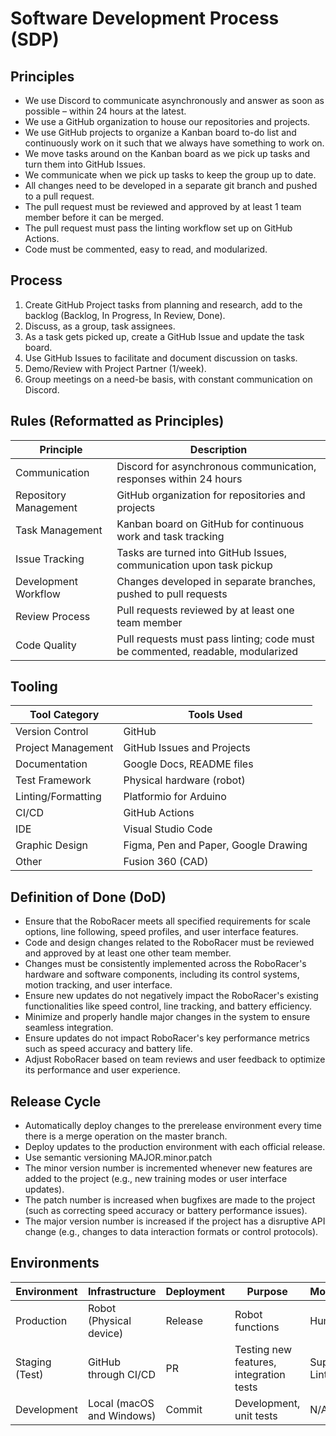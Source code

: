 

# Software Development Process (SDP)

## Principles

- We use Discord to communicate asynchronously and answer as soon as possible – within 24 hours at the latest.
- We use a GitHub organization to house our repositories and projects.
- We use GitHub projects to organize a Kanban board to-do list and continuously work on it such that we always have something to work on.
- We move tasks around on the Kanban board as we pick up tasks and turn them into GitHub Issues.
- We communicate when we pick up tasks to keep the group up to date.
- All changes need to be developed in a separate git branch and pushed to a pull request.
- The pull request must be reviewed and approved by at least 1 team member before it can be merged.
- The pull request must pass the linting workflow set up on GitHub Actions.
- Code must be commented, easy to read, and modularized.

## Process

1. Create GitHub Project tasks from planning and research, add to the backlog (Backlog, In Progress, In Review, Done).
2. Discuss, as a group, task assignees.
3. As a task gets picked up, create a GitHub Issue and update the task board.
4. Use GitHub Issues to facilitate and document discussion on tasks.
5. Demo/Review with Project Partner (1/week).
6. Group meetings on a need-be basis, with constant communication on Discord.

## Rules (Reformatted as Principles)

| Principle | Description |
|-----------|-------------|
| Communication | Discord for asynchronous communication, responses within 24 hours |
| Repository Management | GitHub organization for repositories and projects |
| Task Management | Kanban board on GitHub for continuous work and task tracking |
| Issue Tracking | Tasks are turned into GitHub Issues, communication upon task pickup |
| Development Workflow | Changes developed in separate branches, pushed to pull requests |
| Review Process | Pull requests reviewed by at least one team member |
| Code Quality | Pull requests must pass linting; code must be commented, readable, modularized |

## Tooling

| Tool Category | Tools Used |
|---------------|------------|
| Version Control | GitHub |
| Project Management | GitHub Issues and Projects |
| Documentation | Google Docs, README files |
| Test Framework | Physical hardware (robot) |
| Linting/Formatting | Platformio for Arduino |
| CI/CD | GitHub Actions |
| IDE | Visual Studio Code |
| Graphic Design | Figma, Pen and Paper, Google Drawing |
| Other | Fusion 360 (CAD) |

## Definition of Done (DoD)

- Ensure that the RoboRacer meets all specified requirements for scale options, line following, speed profiles, and user interface features.
- Code and design changes related to the RoboRacer must be reviewed and approved by at least one other team member.
- Changes must be consistently implemented across the RoboRacer's hardware and software components, including its control systems, motion tracking, and user interface.
- Ensure new updates do not negatively impact the RoboRacer's existing functionalities like speed control, line tracking, and battery efficiency.
- Minimize and properly handle major changes in the system to ensure seamless integration.
- Ensure updates do not impact RoboRacer's key performance metrics such as speed accuracy and battery life.
- Adjust RoboRacer based on team reviews and user feedback to optimize its performance and user experience.

## Release Cycle

- Automatically deploy changes to the prerelease environment every time there is a merge operation on the master branch.
- Deploy updates to the production environment with each official release.
- Use semantic versioning MAJOR.minor.patch
- The minor version number is incremented whenever new features are added to the project (e.g., new training modes or user interface updates).
- The patch number is increased when bugfixes are made to the project (such as correcting speed accuracy or battery performance issues).
- The major version number is increased if the project has a disruptive API change (e.g., changes to data interaction formats or control protocols).

## Environments

| Environment | Infrastructure | Deployment | Purpose | Monitoring |
|-------------|----------------|------------|---------|------------|
| Production | Robot (Physical device) | Release | Robot functions | Human |
| Staging (Test) | GitHub through CI/CD | PR | Testing new features, integration tests | Super-Linter |
| Development | Local (macOS and Windows) | Commit | Development, unit tests | N/A |



